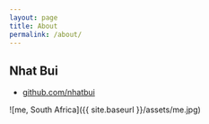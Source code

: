 ```yaml
---
layout: page
title: About
permalink: /about/
---
```


## Nhat Bui

* [github.com/nhatbui](https://github.com/nhatbui)

![me, South Africa]({{ site.baseurl }}/assets/me.jpg)
